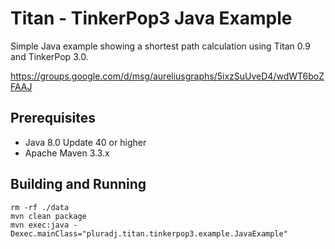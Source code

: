 Titan - TinkerPop3 Java Example
===============================

Simple Java example showing a shortest path calculation using Titan 0.9 and TinkerPop 3.0.

https://groups.google.com/d/msg/aureliusgraphs/5ixzSuUveD4/wdWT6boZFAAJ

## Prerequisites

* Java 8.0 Update 40 or higher
* Apache Maven 3.3.x

## Building and Running

```
rm -rf ./data
mvn clean package
mvn exec:java -Dexec.mainClass="pluradj.titan.tinkerpop3.example.JavaExample"
```